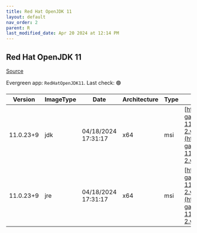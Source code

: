```yaml
---
title: Red Hat OpenJDK 11
layout: default
nav_order: 2
parent: R
last_modified_date: Apr 20 2024 at 12:14 PM
---
```


## Red Hat OpenJDK 11

[Source](https://developers.redhat.com/products/openjdk/overview)

Evergreen app: `RedHatOpenJDK11`. Last check: 🟢

| Version   | ImageType | Date                | Architecture | Type | URI                                                                                                                                                                                                                                                                                          |
| --------- | --------- | ------------------- | ------------ | ---- | -------------------------------------------------------------------------------------------------------------------------------------------------------------------------------------------------------------------------------------------------------------------------------------------- |
| 11.0.23+9 | jdk       | 04/18/2024 17:31:17 | x64          | msi  | [https://developers.redhat.com/content-gateway/file/pub/openjdk/adoptium/April_2024/java-11-openjdk-11.0.23.9-2.windows.redhat.x86_64.msi](https://developers.redhat.com/content-gateway/file/pub/openjdk/adoptium/April_2024/java-11-openjdk-11.0.23.9-2.windows.redhat.x86_64.msi)         |
| 11.0.23+9 | jre       | 04/18/2024 17:31:17 | x64          | msi  | [https://developers.redhat.com/content-gateway/file/pub/openjdk/adoptium/April_2024/java-11-openjdk-jre-11.0.23.9-2.windows.redhat.x86_64.msi](https://developers.redhat.com/content-gateway/file/pub/openjdk/adoptium/April_2024/java-11-openjdk-jre-11.0.23.9-2.windows.redhat.x86_64.msi) |
